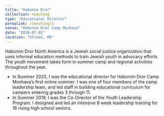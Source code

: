 ```yaml
---
title: "Habonim Dror"
collection: teaching
type: "Educational Director"
permalink: /teaching/3
venue: "Habonim Dror Camp Moshava"
date: "2020-07-01"
location: "Street, MD"
---
```


Habonim Dror North America is a Jewish social justice organization that uses informal education methods to train Jewish youth in advocacy efforts. The youth movement takes form in summer camp and regional activities throughout the year.
- In Summer 2020, I was the educational director for Habonim Dror Camp Moshava’s first online summer. I was one of four members of the camp leadership team, and led staff in building educational curriculum for campers entering grades 3 through 11.
- In Summer 2019, I was the Co-Director of the Youth Leadership Program. I designed and led an intensive 8 week leadership training for 16 rising high school seniors.
